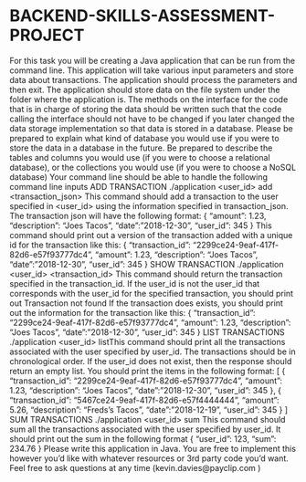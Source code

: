 # BACKEND-SKILLS-ASSESSMENT-PROJECT

For this task you will be creating a Java application that can be run from the command line. This
application will take various input parameters and store data about transactions. The application should
process the parameters and then exit.
The application should store data on the file system under the folder where the application is. The
methods on the interface for the code that is in charge of storing the data should be written such that
the code calling the interface should not have to be changed if you later changed the data storage
implementation so that data is stored in a database.
Please be prepared to explain what kind of database you would use if you were to store the data in a
database in the future. Be prepared to describe the tables and columns you would use (if you were to
choose a relational database), or the collections you would use (if you were to choose a NoSQL
database)
Your command line should be able to handle the following command line inputs
ADD TRANSACTION
./application <user_id> add <transaction_json>
This command should add a transaction to the user specified in <user_id> using the information specified in
transaction_json. The transaction json will have the following format:
{ “amount”: 1.23, “description”: “Joes Tacos”, “date”:”2018-12-30”, “user_id”: 345 }
This command should print out a version of the transaction added with a unique id for the transaction like
this:
{ “transaction_id”: “2299ce24-9eaf-417f-82d6-e57f93777dc4”, “amount”: 1.23, “description”: “Joes Tacos”,
“date”:”2018-12-30”, “user_id”: 345 }
SHOW TRANSACTION
./application <user_id> <transaction_id>
This command should return the transaction specified in the transaction_id. If the user_id is not the user_id
that corresponds with the user_id for the specified transaction, you should print out
Transaction not found
If the transaction does exists, you should print out the information for the transaction like this:
{ “transaction_id”: “2299ce24-9eaf-417f-82d6-e57f93777dc4”, “amount”: 1.23, “description”: “Joes Tacos”,
“date”:”2018-12-30”, “user_id”: 345 }
LIST TRANSACTIONS
./application <user_id> listThis command should print all the transactions associated with the user specified by user_id. The
transactions should be in chronological order. If the user_id does not exist, then the response should return
an empty list. You should print the items in the following format:
[
{ “transaction_id”: “2299ce24-9eaf-417f-82d6-e57f93777dc4”, “amount”: 1.23, “description”: “Joes Tacos”,
“date”:”2018-12-30”, “user_id”: 345 },
{ “transaction_id”: “5467ce24-9eaf-417f-82d6-e57f4444444”, “amount”: 5.26, “description”: “Freds’s Tacos”,
“date”:”2018-12-19”, “user_id”: 345 }
]
SUM TRANSACTIONS
./application <user_id> sum
This command should sum all the transactions associated with the user specified by user_id. It should print
out the sum in the following format
{ “user_id”: 123, “sum”: 234.76 }
Please write this application in Java. You are free to implement this however you’d like with whatever
resources or 3rd party code you’d want. Feel free to ask questions at any time (kevin.davies​ @payclip.com​ )
